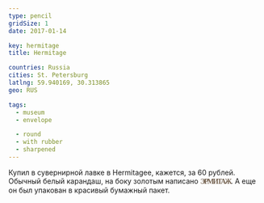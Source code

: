 ```yaml
---
type: pencil
gridSize: 1
date: 2017-01-14

key: hermitage
title: Hermitage

countries: Russia
cities: St. Petersburg
latlng: 59.940169, 30.313865
geo: RUS

tags:
  - museum
  - envelope

  - round
  - with rubber
  - sharpened
---
```


Купил в сувернирной лавке в Hermitageе, кажется, за 60 рублей. Обычный белый карандаш, на боку золотым написано <span style="font-family:serif;color: #746250;font-weight: bold;letter-spacing: -2px;">ЭРМИТАЖ</span>. А еще он был упакован в красивый бумажный пакет.
